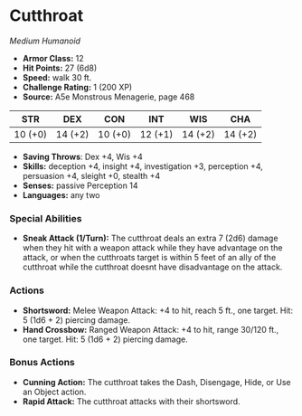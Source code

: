 # Cutthroat

*Medium* *Humanoid*

- **Armor Class:** 12
- **Hit Points:** 27 (6d8)
- **Speed:** walk 30 ft.
- **Challenge Rating:** 1 (200 XP)
- **Source:** A5e Monstrous Menagerie, page 468

| STR | DEX | CON | INT | WIS | CHA |
| --- | --- | --- | --- | --- | --- |
| 10 (+0) | 14 (+2) | 10 (+0) | 12 (+1) | 14 (+2) | 14 (+2) |

- **Saving Throws**: Dex +4, Wis +4
- **Skills:** deception +4, insight +4, investigation +3, perception +4, persuasion +4, sleight +0, stealth +4
- **Senses:** passive Perception 14
- **Languages:** any two

### Special Abilities

- **Sneak Attack (1/Turn):** The cutthroat deals an extra 7 (2d6) damage when they hit with a weapon attack while they have advantage on the attack, or when the cutthroats target is within 5 feet of an ally of the cutthroat while the cutthroat doesnt have disadvantage on the attack.

### Actions

- **Shortsword:** Melee Weapon Attack: +4 to hit, reach 5 ft., one target. Hit: 5 (1d6 + 2) piercing damage.
- **Hand Crossbow:** Ranged Weapon Attack: +4 to hit, range 30/120 ft., one target. Hit: 5 (1d6 + 2) piercing damage.

### Bonus Actions

- **Cunning Action:** The cutthroat takes the Dash, Disengage, Hide, or Use an Object action.
- **Rapid Attack:** The cutthroat attacks with their shortsword.


